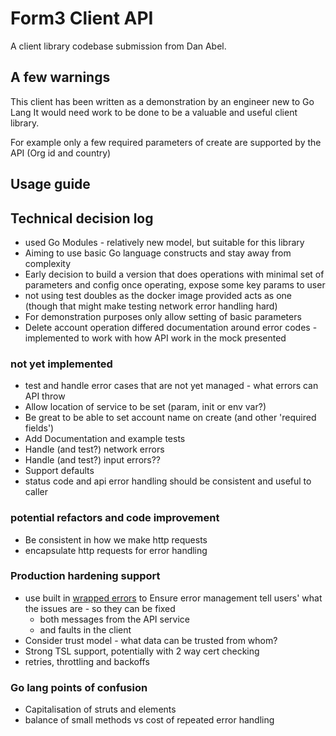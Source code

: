 # Form3 Client API

A client library codebase submission from Dan Abel.

## A few warnings
This client has been written as a demonstration by an engineer new to Go Lang
It would need work to be done to be a valuable and useful client library.

For example only a few required parameters of create are supported by the API (Org id and country)

## Usage guide


## Technical decision log
- used Go Modules - relatively new model, but suitable for this library
- Aiming to use basic Go language constructs and stay away from complexity    
- Early decision to build a version that does operations with minimal 
  set of parameters and config once operating, expose some key params to
  user
- not using test doubles as the docker image provided acts as one (though that 
  might make testing network error handling hard) 
- For demonstration purposes only allow setting of basic parameters   
- Delete account operation differed documentation around error codes - implemented to work with how API work in the mock presented 

### not yet implemented
* test and handle error cases that are not yet managed - what errors can API throw
* Allow location of service to be set (param, init or env var?)
* Be great to be able to set account name on create (and other 'required fields')  
* Add Documentation and example tests
* Handle (and test?) network errors 
* Handle (and test?) input errors??
* Support defaults
* status code and api error handling should be consistent and useful to caller

### potential refactors and code improvement 
 * Be consistent in how we make http requests
 * encapsulate http requests for error handling

### Production hardening support
* use built in [wrapped errors](https://blog.golang.org/go1.13-errors) to Ensure error management tell users' what the issues are - so they can be fixed
  - both messages from the API service
  - and faults in the client
* Consider trust model - what data can be trusted from whom?
* Strong TSL support, potentially with 2 way cert checking
* retries, throttling and backoffs

### Go lang points of confusion
* Capitalisation of struts and elements
* balance of small methods vs cost of repeated error handling 